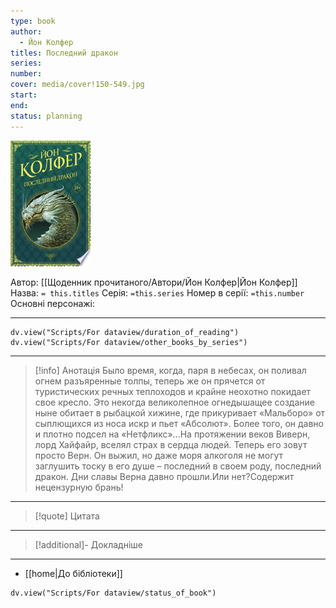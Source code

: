 ```yaml
---
type: book
author:
  - Йон Колфер
titles: Последний дракон
series: 
number: 
cover: media/cover!150-549.jpg
start: 
end: 
status: planning
---
```

![cover|150](media/cover!150-549.jpg)

Автор: [[Щоденник прочитаного/Автори/Йон Колфер|Йон Колфер]]
Назва: `= this.titles`
Серія:  `=this.series`
Номер в серії: `=this.number`
Основні персонажі:

---
```dataviewjs
dv.view("Scripts/For dataview/duration_of_reading")
dv.view("Scripts/For dataview/other_books_by_series")
```

---
>[!info] Анотація
>Было время, когда, паря в небесах, он поливал огнем разъяренные толпы, теперь же он прячется от туристических речных теплоходов и крайне неохотно покидает свое кресло. Это некогда великолепное огнедышащее создание ныне обитает в рыбацкой хижине, где прикуривает «Мальборо» от сыплющихся из носа искр и пьет «Абсолют». Более того, он давно и плотно подсел на «Нетфликс»...На протяжении веков Виверн, лорд Хайфайр, вселял страх в сердца людей. Теперь его зовут просто Верн. Он выжил, но даже моря алкоголя не могут заглушить тоску в его душе – последний в своем роду, последний дракон. Дни славы Верна давно прошли.Или нет?Содержит нецензурную брань!
___

>[!quote] Цитата

---
>[!additional]- Докладніше

---

- [[home|До бібліотеки]]

```dataviewjs
dv.view("Scripts/For dataview/status_of_book")
```